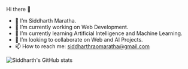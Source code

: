 Hi there 👋

- 👋 I’m Siddharth Maratha.
- 🔭 I’m currently working on Web Development.
- 🌱 I’m currently learning Artificial Intelligence and Machine Learning.
- 👯 I’m looking to collaborate on Web and AI Projects. 
- 📫 How to reach me: siddharthraomaratha@gmail.com

![Siddharth's GitHub stats](https://github-readme-stats.vercel.app/api?username=siddharthmaratha&theme=radical&show_icons=true)
